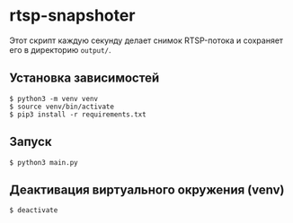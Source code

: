 # rtsp-snapshoter
Этот скрипт каждую секунду делает снимок RTSP-потока
и сохраняет его в директорию `output/`.

## Установка зависимостей

```shell script
$ python3 -m venv venv
$ source venv/bin/activate
$ pip3 install -r requirements.txt
```

## Запуск
```shell script
$ python3 main.py
```

## Деактивация виртуального окружения (venv)
```shell script
$ deactivate
```
